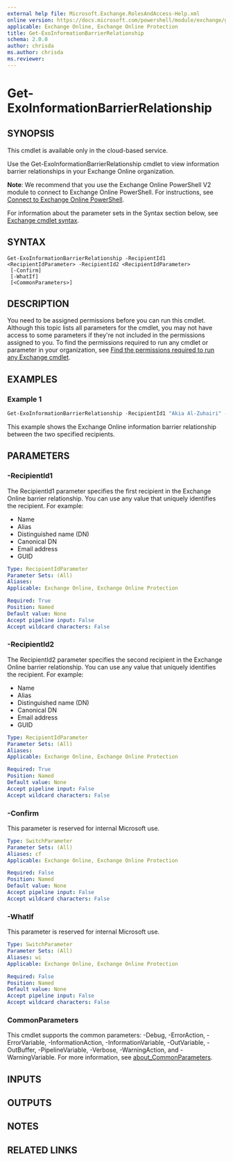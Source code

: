 ```yaml
---
external help file: Microsoft.Exchange.RolesAndAccess-Help.xml
online version: https://docs.microsoft.com/powershell/module/exchange/get-exoinformationbarrierrelationship
applicable: Exchange Online, Exchange Online Protection
title: Get-ExoInformationBarrierRelationship
schema: 2.0.0
author: chrisda
ms.author: chrisda
ms.reviewer:
---
```


# Get-ExoInformationBarrierRelationship

## SYNOPSIS
This cmdlet is available only in the cloud-based service.

Use the Get-ExoInformationBarrierRelationship cmdlet to view information barrier relationships in your Exchange Online organization.

**Note**: We recommend that you use the Exchange Online PowerShell V2 module to connect to Exchange Online PowerShell. For instructions, see [Connect to Exchange Online PowerShell](https://docs.microsoft.com/powershell/exchange/connect-to-exchange-online-powershell).

For information about the parameter sets in the Syntax section below, see [Exchange cmdlet syntax](https://docs.microsoft.com/powershell/exchange/exchange-cmdlet-syntax).

## SYNTAX

```
Get-ExoInformationBarrierRelationship -RecipientId1 <RecipientIdParameter> -RecipientId2 <RecipientIdParameter>
 [-Confirm]
 [-WhatIf]
 [<CommonParameters>]
```

## DESCRIPTION
You need to be assigned permissions before you can run this cmdlet. Although this topic lists all parameters for the cmdlet, you may not have access to some parameters if they're not included in the permissions assigned to you. To find the permissions required to run any cmdlet or parameter in your organization, see [Find the permissions required to run any Exchange cmdlet](https://docs.microsoft.com/powershell/exchange/find-exchange-cmdlet-permissions).

## EXAMPLES

### Example 1
```powershell
Get-ExoInformationBarrierRelationship -RecipientId1 "Akia Al-Zuhairi" -RecipientId2 "Gabriela Laureano"
```

This example shows the Exchange Online information barrier relationship between the two specified recipients.

## PARAMETERS

### -RecipientId1
The RecipientId1 parameter specifies the first recipient in the Exchange Online barrier relationship. You can use any value that uniquely identifies the recipient. For example:

- Name
- Alias
- Distinguished name (DN)
- Canonical DN
- Email address
- GUID

```yaml
Type: RecipientIdParameter
Parameter Sets: (All)
Aliases:
Applicable: Exchange Online, Exchange Online Protection

Required: True
Position: Named
Default value: None
Accept pipeline input: False
Accept wildcard characters: False
```

### -RecipientId2
The RecipientId2 parameter specifies the second recipient in the Exchange Online barrier relationship. You can use any value that uniquely identifies the recipient. For example:

- Name
- Alias
- Distinguished name (DN)
- Canonical DN
- Email address
- GUID

```yaml
Type: RecipientIdParameter
Parameter Sets: (All)
Aliases:
Applicable: Exchange Online, Exchange Online Protection

Required: True
Position: Named
Default value: None
Accept pipeline input: False
Accept wildcard characters: False
```

### -Confirm
This parameter is reserved for internal Microsoft use.

```yaml
Type: SwitchParameter
Parameter Sets: (All)
Aliases: cf
Applicable: Exchange Online, Exchange Online Protection

Required: False
Position: Named
Default value: None
Accept pipeline input: False
Accept wildcard characters: False
```

### -WhatIf
This parameter is reserved for internal Microsoft use.

```yaml
Type: SwitchParameter
Parameter Sets: (All)
Aliases: wi
Applicable: Exchange Online, Exchange Online Protection

Required: False
Position: Named
Default value: None
Accept pipeline input: False
Accept wildcard characters: False
```

### CommonParameters
This cmdlet supports the common parameters: -Debug, -ErrorAction, -ErrorVariable, -InformationAction, -InformationVariable, -OutVariable, -OutBuffer, -PipelineVariable, -Verbose, -WarningAction, and -WarningVariable. For more information, see [about_CommonParameters](https://go.microsoft.com/fwlink/p/?LinkID=113216).

## INPUTS

###  

## OUTPUTS

###  

## NOTES

## RELATED LINKS
